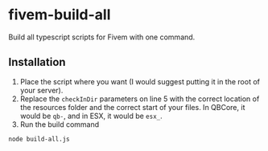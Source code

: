 # fivem-build-all
Build all typescript scripts for Fivem with one command.

## Installation
1. Place the script where you want (I would suggest putting it in the root of your server).
2. Replace the `checkInDir` parameters on line 5 with the correct location of the resources folder and the correct start of your files. In QBCore, it would be `qb-`, and in ESX, it would be `esx_`.
3. Run the build command
```bash
node build-all.js
```
